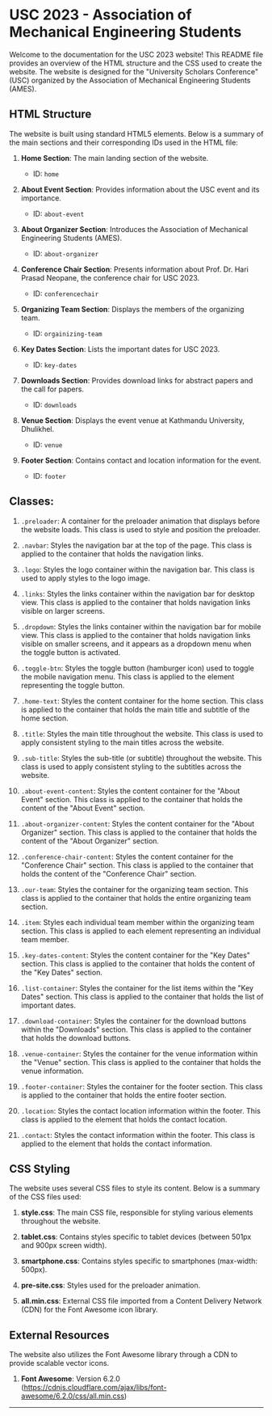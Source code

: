 # USC 2023 - Association of Mechanical Engineering Students

Welcome to the documentation for the USC 2023 website! This README file provides an overview of the HTML structure and the CSS used to create the website. The website is designed for the "University Scholars Conference" (USC) organized by the Association of Mechanical Engineering Students (AMES).

## HTML Structure

The website is built using standard HTML5 elements. Below is a summary of the main sections and their corresponding IDs used in the HTML file:

1. **Home Section**: The main landing section of the website.
   - ID: `home`

2. **About Event Section**: Provides information about the USC event and its importance.
   - ID: `about-event`

3. **About Organizer Section**: Introduces the Association of Mechanical Engineering Students (AMES).
   - ID: `about-organizer`

4. **Conference Chair Section**: Presents information about Prof. Dr. Hari Prasad Neopane, the conference chair for USC 2023.
   - ID: `conferencechair`

5. **Organizing Team Section**: Displays the members of the organizing team.
   - ID: `orgainizing-team`

6. **Key Dates Section**: Lists the important dates for USC 2023.
   - ID: `key-dates`

7. **Downloads Section**: Provides download links for abstract papers and the call for papers.
   - ID: `downloads`

8. **Venue Section**: Displays the event venue at Kathmandu University, Dhulikhel.
    - ID: `venue`

9. **Footer Section**: Contains contact and location information for the event.
    - ID: `footer`

## Classes:

1. `.preloader`: A container for the preloader animation that displays before the website loads. This class is used to style and position the preloader.

2. `.navbar`: Styles the navigation bar at the top of the page. This class is applied to the container that holds the navigation links.

3. `.logo`: Styles the logo container within the navigation bar. This class is used to apply styles to the logo image.

4. `.links`: Styles the links container within the navigation bar for desktop view. This class is applied to the container that holds navigation links visible on larger screens.

5. `.dropdown`: Styles the links container within the navigation bar for mobile view. This class is applied to the container that holds navigation links visible on smaller screens, and it appears as a dropdown menu when the toggle button is activated.

6. `.toggle-btn`: Styles the toggle button (hamburger icon) used to toggle the mobile navigation menu. This class is applied to the element representing the toggle button.

7. `.home-text`: Styles the content container for the home section. This class is applied to the container that holds the main title and subtitle of the home section.

8. `.title`: Styles the main title throughout the website. This class is used to apply consistent styling to the main titles across the website.

9. `.sub-title`: Styles the sub-title (or subtitle) throughout the website. This class is used to apply consistent styling to the subtitles across the website.

10. `.about-event-content`: Styles the content container for the "About Event" section. This class is applied to the container that holds the content of the "About Event" section.

11. `.about-organizer-content`: Styles the content container for the "About Organizer" section. This class is applied to the container that holds the content of the "About Organizer" section.

12. `.conference-chair-content`: Styles the content container for the "Conference Chair" section. This class is applied to the container that holds the content of the "Conference Chair" section.

13. `.our-team`: Styles the container for the organizing team section. This class is applied to the container that holds the entire organizing team section.

14. `.item`: Styles each individual team member within the organizing team section. This class is applied to each element representing an individual team member.

15. `.key-dates-content`: Styles the content container for the "Key Dates" section. This class is applied to the container that holds the content of the "Key Dates" section.

16. `.list-container`: Styles the container for the list items within the "Key Dates" section. This class is applied to the container that holds the list of important dates.

17. `.download-container`: Styles the container for the download buttons within the "Downloads" section. This class is applied to the container that holds the download buttons.

18. `.venue-container`: Styles the container for the venue information within the "Venue" section. This class is applied to the container that holds the venue information.

19. `.footer-container`: Styles the container for the footer section. This class is applied to the container that holds the entire footer section.

20. `.location`: Styles the contact location information within the footer. This class is applied to the element that holds the contact location.

21. `.contact`: Styles the contact information within the footer. This class is applied to the element that holds the contact information.



## CSS Styling

The website uses several CSS files to style its content. Below is a summary of the CSS files used:

1. **style.css**: The main CSS file, responsible for styling various elements throughout the website.

2. **tablet.css**: Contains styles specific to tablet devices (between 501px and 900px screen width).

3. **smartphone.css**: Contains styles specific to smartphones (max-width: 500px).

4. **pre-site.css**: Styles used for the preloader animation.

5. **all.min.css**: External CSS file imported from a Content Delivery Network (CDN) for the Font Awesome icon library.

## External Resources

The website also utilizes the Font Awesome library through a CDN to provide scalable vector icons.

1. **Font Awesome**: Version 6.2.0 (https://cdnjs.cloudflare.com/ajax/libs/font-awesome/6.2.0/css/all.min.css)

------------------------------
